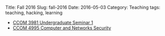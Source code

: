 Title: Fall 2016
Slug: fall-2016
Date: 2016-05-03
Category: Teaching
tags: teaching, hacking, learning

* [CCOM 3981 Undergraduate Seminar 1]({filename}/pages/teaching/seminar1-2016.md)
* [CCOM 4995 Computer and Networks Security]({filename}/pages/teaching/cyber2-2016.md)
